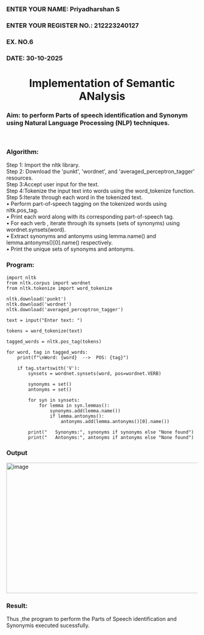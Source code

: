 <H3>ENTER YOUR NAME: Priyadharshan S</H3>
<H3>ENTER YOUR REGISTER NO.: 212223240127</H3>
<H3>EX. NO.6</H3>
<H3>DATE: 30-10-2025</H3>
<H1 ALIGN =CENTER>Implementation of Semantic ANalysis</H1>
<H3>Aim: to perform Parts of speech identification and Synonym using Natural Language Processing (NLP) techniques. </H3> 
 <BR>
<h3>Algorithm:</h3>
Step 1: Import the nltk library.<br>
Step 2: Download the 'punkt', 'wordnet', and 'averaged_perceptron_tagger' resources.<br>
Step 3:Accept user input for the text.<br>
Step 4:Tokenize the input text into words using the word_tokenize function.<br>
Step 5:Iterate through each word in the tokenized text.<br>
•	Perform part-of-speech tagging on the tokenized words using nltk.pos_tag.<br>
•	Print each word along with its corresponding part-of-speech tag.<br>
•	For each verb , iterate through its synsets (sets of synonyms) using wordnet.synsets(word).<br>
•	Extract synonyms and antonyms using lemma.name() and lemma.antonyms()[0].name() respectively.<br>
•	Print the unique sets of synonyms and antonyms.
<H3>Program:</H3>

```
import nltk
from nltk.corpus import wordnet
from nltk.tokenize import word_tokenize

nltk.download('punkt')
nltk.download('wordnet')
nltk.download('averaged_perceptron_tagger')

text = input("Enter text: ")

tokens = word_tokenize(text)

tagged_words = nltk.pos_tag(tokens)

for word, tag in tagged_words:
    print(f"\nWord: {word}  -->  POS: {tag}")

    if tag.startswith('V'):  
        synsets = wordnet.synsets(word, pos=wordnet.VERB)
        
        synonyms = set()
        antonyms = set()
        
        for syn in synsets:
            for lemma in syn.lemmas():
                synonyms.add(lemma.name())
                if lemma.antonyms():
                    antonyms.add(lemma.antonyms()[0].name())
        
        print("   Synonyms:", synonyms if synonyms else "None found")
        print("   Antonyms:", antonyms if antonyms else "None found")
```

<H3>Output</H3>

<img width="1693" height="343" alt="image" src="https://github.com/user-attachments/assets/e8d4bb9f-5e10-42b9-b913-57af682f6809" />

<H3>Result:</H3>
Thus ,the program to perform the Parts of Speech identification and Synonymis executed sucessfully.
